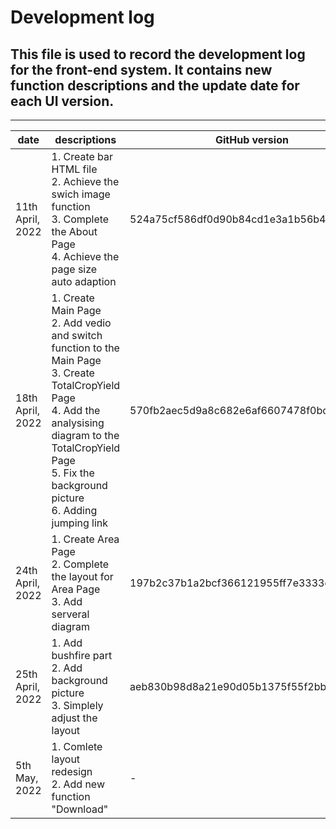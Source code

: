 # Development log
## This file is used to record the development log for the front-end system. It contains new function descriptions and the update date for each UI version.

---  

| date             | descriptions                                                                                                                                                                                                                                     |GitHub version| Others |
|------------------|--------------------------------------------------------------------------------------------------------------------------------------------------------------------------------------------------------------------------------------------------|----|--------|
| 11th April, 2022 | 1. Create bar HTML file  <br/>2. Achieve the swich image function  <br/> 3. Complete the About Page  <br/> 4. Achieve the page size auto adaption                                                                                                |524a75cf586df0d90b84cd1e3a1b56b4492df97b|
| 18th April, 2022 | 1. Create Main Page  <br/>2. Add vedio and switch function to the Main Page  <br/>3. Create TotalCropYield Page  <br/>4. Add the analysising diagram to the TotalCropYield Page  <br/>5. Fix the background picture  <br/>6. Adding jumping link |570fb2aec5d9a8c682e6af6607478f0bcbca5f48|
| 24th April, 2022 | 1. Create Area Page  <br/>2. Complete the layout for Area Page  <br/>3. Add serveral diagram                                                                                                                                                     |197b2c37b1a2bcf366121955ff7e3333ed0eafec|
| 25th April, 2022 | 1. Add bushfire part  <br/>2. Add background picture  <br/>3. Simplely adjust the layout                                                                                                                                                         |aeb830b98d8a21e90d05b1375f55f2bb7dd8fb5e|
| 5th May, 2022 | 1. Comlete layout redesign  <br/>2. Add new function "Download" |-|
